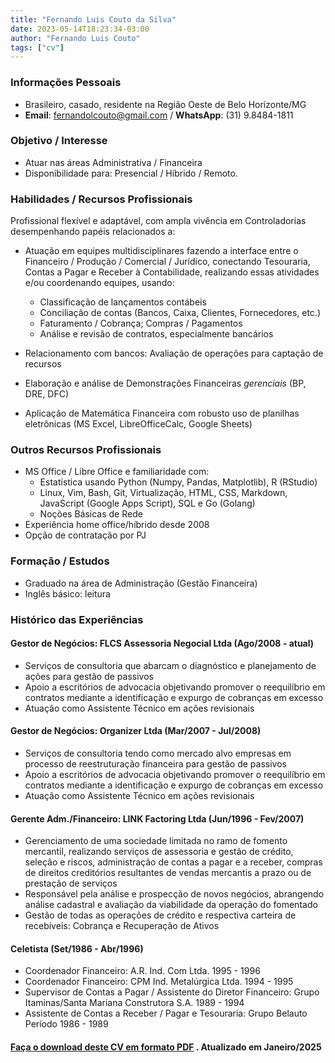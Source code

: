 ```yaml
---
title: "Fernando Luis Couto da Silva"
date: 2023-05-14T18:23:34-03:00
author: "Fernando Luis Couto"
tags: ["cv"]
---
```


### Informações Pessoais

* Brasileiro, casado, residente na Região Oeste de Belo Horizonte/MG 
* **Email**: [fernandolcouto@gmail.com](mailto:fernandolcouto@gmail.com) / **WhatsApp**: (31) 9.8484-1811
 

### Objetivo / Interesse

* Atuar nas áreas Administrativa / Financeira 
* Disponibilidade para: Presencial / Híbrido / Remoto.

### Habilidades / Recursos Profissionais

Profissional flexível e adaptável, com ampla vivência em Controladorias desempenhando papéis relacionados a:  


* Atuação em equipes multidisciplinares fazendo a interface entre o Financeiro / Produção / Comercial / Jurídico, conectando Tesouraria, Contas a Pagar e Receber à Contabilidade, realizando essas atividades e/ou coordenando equipes, usando:

  - Classificação de lançamentos contábeis
  - Conciliação de contas (Bancos, Caixa, Clientes, Fornecedores, etc.)
  - Faturamento / Cobrança; Compras / Pagamentos
  - Análise e revisão de contratos, especialmente bancários

* Relacionamento com bancos: Avaliação de operações para captação de recursos
* Elaboração e análise de Demonstrações Financeiras _gerenciais_ (BP, DRE, DFC)
* Aplicação de Matemática Financeira com robusto uso de planilhas eletrônicas (MS Excel, LibreOfficeCalc, Google Sheets)


### Outros Recursos Profissionais

* MS Office / Libre Office e familiaridade com:
  - Estatística usando Python (Numpy, Pandas, Matplotlib), R (RStudio)
  - Linux, Vim, Bash, Git, Virtualização, HTML, CSS, Markdown, JavaScript (Google Apps Script), SQL e Go (Golang)
  - Noções Básicas de Rede
* Experiência home office/híbrido desde 2008
* Opção de contratação por PJ


### Formação / Estudos
* Graduado na área de Administração (Gestão Financeira)
* Inglês básico: leitura

### Histórico das Experiências

#### Gestor de Negócios: FLCS Assessoria Negocial Ltda (Ago/2008 - atual)
* Serviços de consultoria que abarcam o diagnóstico e planejamento de ações para gestão de passivos
* Apoio a escritórios de advocacia objetivando promover o reequilíbrio em contratos mediante a identificação e expurgo de cobranças em excesso
* Atuação como Assistente Técnico em ações revisionais


#### Gestor de Negócios: Organizer Ltda (Mar/2007 - Jul/2008)
* Serviços de consultoria tendo como mercado alvo empresas em processo de reestruturação financeira para gestão de passivos
* Apoio a escritórios de advocacia objetivando promover o reequilíbrio em contratos mediante a identificação e expurgo de cobranças em excesso
* Atuação como Assistente Técnico em ações revisionais


#### Gerente Adm./Financeiro: LINK Factoring Ltda (Jun/1996 - Fev/2007)
* Gerenciamento de uma sociedade limitada no ramo de fomento mercantil, realizando serviços de assessoria e gestão de crédito, seleção e riscos, administração de contas a pagar e a receber, compras de direitos creditórios resultantes de vendas mercantis a prazo ou de prestação de serviços
* Responsável pela análise e prospecção de novos negócios, abrangendo análise cadastral e avaliação da viabilidade da operação do fomentado
* Gestão de todas as operações de crédito e respectiva carteira de recebíveis: Cobrança e Recuperação de Ativos


#### Celetista (Set/1986 - Abr/1996)
* Coordenador Financeiro: A.R. Ind. Com Ltda. 1995 - 1996
* Coordenador Financeiro: CPM Ind. Metalúrgica Ltda. 1994 - 1995
* Supervisor de Contas a Pagar / Assistente do Diretor Financeiro: Grupo Itaminas/Santa Mariana Construtora S.A. 1989 - 1994
* Assistente de Contas a Receber / Pagar e Tesouraria: Grupo Belauto Período 1986 - 1989


#### [Faça o download deste CV em formato PDF](https://drive.google.com/file/d/1jsAAff-4ZAO0oarWbPpe4C8NAyZZCxzV/view) . Atualizado em Janeiro/2025
